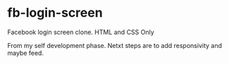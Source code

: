 # fb-login-screen
Facebook login screen clone. HTML and CSS Only

From my self development phase. Netxt steps are to add responsivity and maybe feed.
